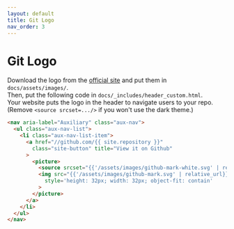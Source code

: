 ```yaml
---
layout: default
title: Git Logo
nav_order: 3
---
```


# Git Logo

Download the logo from the [official site](https://github.com/logos) and put them in `docs/assets/images/`.  
Then, put the following code in `docs/_includes/header_custom.html`.  
Your website puts the logo in the header to navigate users to your repo.  
(Remove `<source srcset=.../>` if you won't use the dark theme.)  

```html
<nav aria-label="Auxiliary" class="aux-nav">
  <ul class="aux-nav-list">
    <li class="aux-nav-list-item">
      <a href="//github.com/{{ site.repository }}"
        class="site-button" title="View it on Github"
      >
        <picture>
          <source srcset="{{'/assets/images/github-mark-white.svg' | relative_url}}" media="(prefers-color-scheme: dark)"/>
          <img src="{{'/assets/images/github-mark.svg' | relative_url}}" alt="git logo"
            style='height: 32px; width: 32px; object-fit: contain'
          >
        </picture>
      </a>
    </li>
  </ul>
</nav>
```
